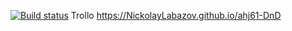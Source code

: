 [![Build status](https://ci.appveyor.com/api/projects/status/ds6nsb1hx1kiyjg5?svg=true)](https://ci.appveyor.com/project/NickolayLabazov/ahj61-dnd)
Trollo
 https://NickolayLabazov.github.io/ahj61-DnD